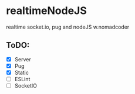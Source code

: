 # realtimeNodeJS
realtime socket.io, pug and nodeJS w.nomadcoder

## ToDO:
- [x] Server
- [x] Pug
- [x] Static
- [ ] ESLint
- [ ] SocketIO